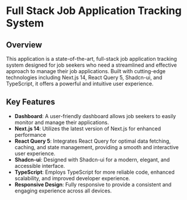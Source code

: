 # Full Stack Job Application Tracking System

## Overview

This application is a state-of-the-art, full-stack job application tracking system designed for job seekers who need a streamlined and effective approach to manage their job applications. Built with cutting-edge technologies including Next.js 14, React Query 5, Shadcn-ui, and TypeScript, it offers a powerful and intuitive user experience.

## Key Features

- **Dashboard**: A user-friendly dashboard allows job seekers to easily monitor and manage their applications.
- **Next.js 14**: Utilizes the latest version of Next.js for enhanced performance
- **React Query 5**: Integrates React Query for optimal data fetching, caching, and state management, providing a smooth and interactive user experience.
- **Shadcn-ui**: Designed with Shadcn-ui for a modern, elegant, and accessible interface.
- **TypeScript**: Employs TypeScript for more reliable code, enhanced scalability, and improved developer experience.
- **Responsive Design**: Fully responsive to provide a consistent and engaging experience across all devices.
